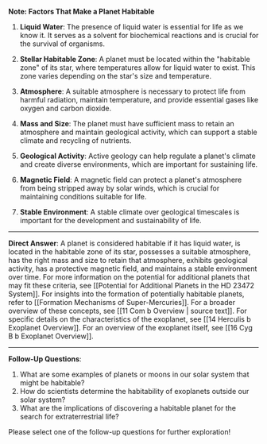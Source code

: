 **Note: Factors That Make a Planet Habitable**

1. **Liquid Water**: The presence of liquid water is essential for life as we know it. It serves as a solvent for biochemical reactions and is crucial for the survival of organisms.

2. **Stellar Habitable Zone**: A planet must be located within the "habitable zone" of its star, where temperatures allow for liquid water to exist. This zone varies depending on the star's size and temperature.

3. **Atmosphere**: A suitable atmosphere is necessary to protect life from harmful radiation, maintain temperature, and provide essential gases like oxygen and carbon dioxide.

4. **Mass and Size**: The planet must have sufficient mass to retain an atmosphere and maintain geological activity, which can support a stable climate and recycling of nutrients.

5. **Geological Activity**: Active geology can help regulate a planet's climate and create diverse environments, which are important for sustaining life.

6. **Magnetic Field**: A magnetic field can protect a planet's atmosphere from being stripped away by solar winds, which is crucial for maintaining conditions suitable for life.

7. **Stable Environment**: A stable climate over geological timescales is important for the development and sustainability of life.

---

**Direct Answer**: A planet is considered habitable if it has liquid water, is located in the habitable zone of its star, possesses a suitable atmosphere, has the right mass and size to retain that atmosphere, exhibits geological activity, has a protective magnetic field, and maintains a stable environment over time. For more information on the potential for additional planets that may fit these criteria, see [[Potential for Additional Planets in the HD 23472 System]]. For insights into the formation of potentially habitable planets, refer to [[Formation Mechanisms of Super-Mercuries]]. For a broader overview of these concepts, see [[11 Com b Overview | source text]]. For specific details on the characteristics of the exoplanet, see [[14 Herculis b Exoplanet Overview]]. For an overview of the exoplanet itself, see [[16 Cyg B b Exoplanet Overview]].

---

**Follow-Up Questions**:
1. What are some examples of planets or moons in our solar system that might be habitable?
2. How do scientists determine the habitability of exoplanets outside our solar system?
3. What are the implications of discovering a habitable planet for the search for extraterrestrial life?

Please select one of the follow-up questions for further exploration!